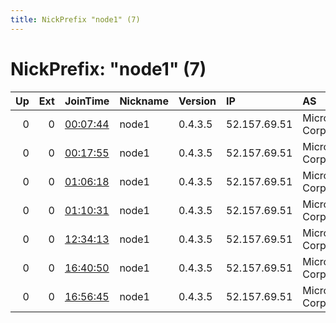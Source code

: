 ```yaml
---
title: NickPrefix "node1" (7)
---
```


# NickPrefix: "node1" (7)

|   Up |   Ext | JoinTime                                                                                            | Nickname   | Version   | IP           | AS                    | CC   |   ORp |   Dirp | OS    | Contact   |   eFamMembers |
|-----:|------:|:----------------------------------------------------------------------------------------------------|:-----------|:----------|:-------------|:----------------------|:-----|------:|-------:|:------|:----------|--------------:|
|    0 |     0 | [00:07:44](https://metrics.torproject.org/rs.html#details/6EF3924400AD1D391B50F9689BBAAED7EF914726) | node1      | 0.4.3.5   | 52.157.69.51 | Microsoft Corporation | nl   |  5037 |      0 | Linux | None      |             1 |
|    0 |     0 | [00:17:55](https://metrics.torproject.org/rs.html#details/56490109CAA6C896B3F173D912275FF306F7DC7D) | node1      | 0.4.3.5   | 52.157.69.51 | Microsoft Corporation | nl   |  5037 |      0 | Linux | None      |             1 |
|    0 |     0 | [01:06:18](https://metrics.torproject.org/rs.html#details/5B8A1F8542EB20DEA01074311B29C5921EB08FFF) | node1      | 0.4.3.5   | 52.157.69.51 | Microsoft Corporation | nl   |  5037 |      0 | Linux | None      |             1 |
|    0 |     0 | [01:10:31](https://metrics.torproject.org/rs.html#details/2FDF9567F01A6FE22DEC923EDD5D8858F76D40CB) | node1      | 0.4.3.5   | 52.157.69.51 | Microsoft Corporation | nl   |  5037 |      0 | Linux | None      |             1 |
|    0 |     0 | [12:34:13](https://metrics.torproject.org/rs.html#details/CBE56A59AD01FBD59BF387FEC073615D31C96BF6) | node1      | 0.4.3.5   | 52.157.69.51 | Microsoft Corporation | nl   |  5037 |      0 | Linux | None      |             1 |
|    0 |     0 | [16:40:50](https://metrics.torproject.org/rs.html#details/8283CFF600BE787D3320BD5CDEDF69E2A9E5DDAF) | node1      | 0.4.3.5   | 52.157.69.51 | Microsoft Corporation | nl   |  5037 |      0 | Linux | None      |             1 |
|    0 |     0 | [16:56:45](https://metrics.torproject.org/rs.html#details/92A032CBB965859581085E138F9A28414682DB42) | node1      | 0.4.3.5   | 52.157.69.51 | Microsoft Corporation | nl   |  5037 |      0 | Linux | None      |             1 |
